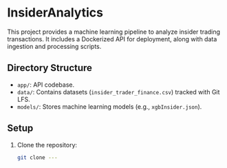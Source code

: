 # InsiderAnalytics

This project provides a machine learning pipeline to analyze insider trading transactions. It includes a Dockerized API for deployment, along with data ingestion and processing scripts.

## Directory Structure
- `app/`: API codebase.
- `data/`: Contains datasets (`insider_trader_finance.csv`) tracked with Git LFS.
- `models/`: Stores machine learning models (e.g., `xgbInsider.json`).

## Setup
1. Clone the repository:
   ```bash
   git clone ---